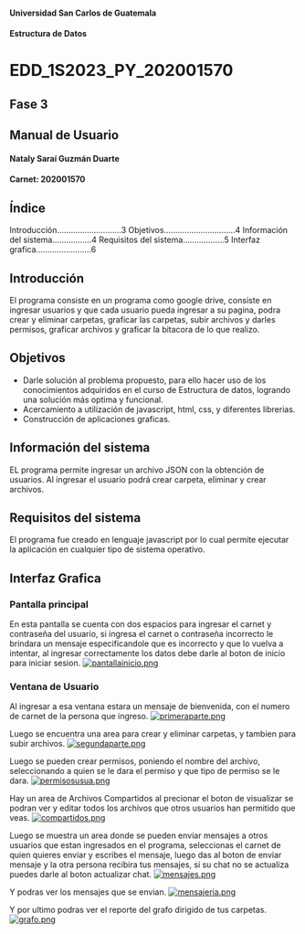 #### Universidad San Carlos de Guatemala 
#### Estructura de Datos






# EDD_1S2023_PY_202001570
## Fase 3
## Manual de Usuario





#### Nataly Saraí Guzmán Duarte
#### Carnet: 202001570


## Índice 
Introducción............................3
Objetivos...............................4
Información del sistema.................4
Requisitos del sistema..................5
Interfaz grafica........................6


## Introducción
El programa consiste en un programa como google drive, consiste en ingresar usuarios y que cada usuario pueda ingresar a su pagina, podra crear y eliminar carpetas, graficar las carpetas, subir archivos y darles permisos, graficar archivos y graficar la bitacora de lo que realizo.

## Objetivos
* Darle solución al problema propuesto, para ello hacer uso de los conocimientos adquiridos en el curso de Estructura de datos, logrando una solución más optima y funcional. 
* Acercamiento a utilización de javascript, html, css, y diferentes librerias.
* Construcción de aplicaciones graficas. 

## Información del sistema 
EL programa permite ingresar un archivo JSON con la obtención de usuarios. Al ingresar el usuario podrá crear carpeta, eliminar y crear archivos.

## Requisitos del sistema
El programa fue creado en lenguaje javascript por lo cual permite ejecutar la aplicación en cualquier tipo de sistema operativo. 

## Interfaz Grafica
### Pantalla principal 
En esta pantalla se cuenta con dos espacios para ingresar el carnet y contraseña del usuario, si ingresa el carnet o contraseña incorrecto le brindara un mensaje especificandole que es incorrecto y que lo vuelva a intentar, al ingresar correctamente los datos debe darle al boton de inicio para iniciar sesion.
[![pantallainicio.png](https://i.postimg.cc/wBbG8nck/pantallainicio.png)](https://postimg.cc/hJTrVyYJ)

### Ventana de Usuario
Al ingresar a esa ventana estara un mensaje de bienvenida, con el numero de carnet de la persona que ingreso.
[![primeraparte.png](https://i.postimg.cc/HLKBPXdZ/primeraparte.png)](https://postimg.cc/t133s11W)

Luego se encuentra una area para crear y eliminar carpetas, y tambien para subir archivos.
[![segundaparte.png](https://i.postimg.cc/1twcCdWX/segundaparte.png)](https://postimg.cc/gXcZrgbb)

Luego se pueden crear permisos, poniendo el nombre del archivo, seleccionando a quien se le dara el permiso y que tipo de permiso se le dara.
[![permisosusua.png](https://i.postimg.cc/g0BV2n2D/permisosusua.png)](https://postimg.cc/f3mtHWXt)

Hay un area de Archivos Compartidos al precionar el boton de visualizar se podran ver y editar todos los archivos que otros usuarios han permitido que veas.
[![compartidos.png](https://i.postimg.cc/jdK7KzhT/compartidos.png)](https://postimg.cc/SjTsfY51)

Luego se muestra un area donde se pueden enviar mensajes a otros usuarios que estan ingresados en el programa, seleccionas el carnet de quien quieres enviar y escribes el mensaje, luego das al boton de enviar mensaje y la otra persona recibira tus mensajes, si su chat no se actualiza puedes darle al boton actualizar chat.
[![mensajes.png](https://i.postimg.cc/Y9YvB9Gj/mensajes.png)](https://postimg.cc/2bjk4Cxf)

Y podras ver los mensajes que se envian.
[![mensajeria.png](https://i.postimg.cc/QCqVVyq3/mensajeria.png)](https://postimg.cc/ctrdbTj9)

Y por ultimo podras ver el reporte del grafo dirigido de tus carpetas.
[![grafo.png](https://i.postimg.cc/SKzscsGV/grafo.png)](https://postimg.cc/gwmmWGQ6)